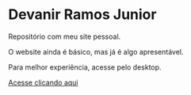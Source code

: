 # Devanir Ramos Junior

Repositório com meu site pessoal.

O website ainda é básico, mas já é algo apresentável.

Para melhor experiência, acesse pelo desktop.

[Acesse clicando aqui](https://DevanirRamosJr.github.io/devanir-ramos-junior "Meu site")
